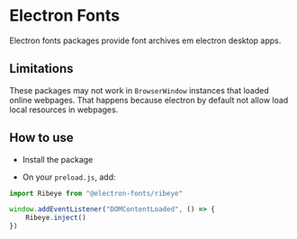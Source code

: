 # Electron Fonts

Electron fonts packages provide font archives em electron desktop apps.

## Limitations

These packages may not work in `BrowserWindow` instances that loaded online webpages. That happens because electron by default not allow load local resources in webpages.

## How to use

* Install the package

* On your `preload.js`, add:

```ts
import Ribeye from "@electron-fonts/ribeye"

window.addEventListener("DOMContentLoaded", () => {
    Ribeye.inject()
})
```